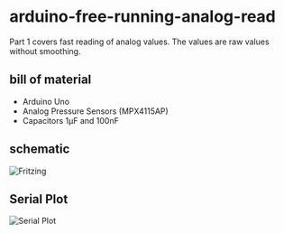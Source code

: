 # arduino-free-running-analog-read
Part 1 covers fast reading of analog values. The values are raw values without smoothing.

## bill of material
* Arduino Uno
* Analog Pressure Sensors (MPX4115AP)
* Capacitors 1µF and 100nF

## schematic
![Fritzing](https://github.com/yz88/arduino-digital-carb-sync/blob/master/part1/arduino-carb-sync-part1-001.PNG)

## Serial Plot
![Serial Plot](https://github.com/yz88/arduino-digital-carb-sync/blob/master/part1/serial-plot-part1.PNG)
